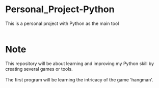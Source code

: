 # Personal_Project-Python
This is a personal project with Python as the main tool <br/>
 <br/>
# Note
This repository will be about learning and improving my Python skill by creating several games or tools. <br/>
 <br/>
The first program will be learning the intricacy of the game 'hangman'.
